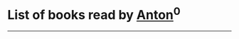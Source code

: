 # List of books read by [Anton](https://www.facebook.com/app_scoped_user_id/1007576529/)<sup>0</sup>
---

